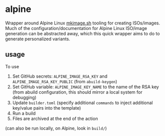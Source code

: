 alpine
===

Wrapper around Alpine Linux
[mkimage.sh](https://gitlab.alpinelinux.org/alpine/aports/-/tree/master/scripts?ref_type=heads)
tooling for creating ISOs/images. Much of the configuration/documentation for Alpine
Linux ISO/image generation can be abstracted away, which this quick wrapper aims to do
to generate personalized variants.

## usage

To use
1. Set GitHub secrets: `ALPINE_IMAGE_RSA_KEY` and `ALPINE_IMAGE_RSA_KEY_PUBLIC` (from `abuild-keygen`)
2. Set GitHub variable: `ALPINE_IMAGE_KEY_NAME` to the name of the RSA key (from
   abuild configuration, this should mirror a local system for debugging)
3. Update `builder.toml` (specify additional `commands` to inject additional
   key/value pairs into the template)
4. Run a build
5. Files are archived at the end of the action

(can also be run locally, on Alpine, look in `build/`)
